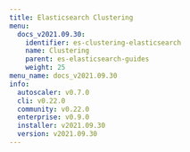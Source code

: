```yaml
---
title: Elasticsearch Clustering
menu:
  docs_v2021.09.30:
    identifier: es-clustering-elasticsearch
    name: Clustering
    parent: es-elasticsearch-guides
    weight: 25
menu_name: docs_v2021.09.30
info:
  autoscaler: v0.7.0
  cli: v0.22.0
  community: v0.22.0
  enterprise: v0.9.0
  installer: v2021.09.30
  version: v2021.09.30
---
```


